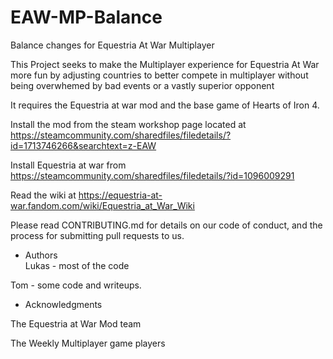 # EAW-MP-Balance

Balance changes for Equestria At War Multiplayer

This Project seeks to make the Multiplayer experience for Equestria At War more fun by adjusting countries to better compete in multiplayer without being overwhemed by bad events or a vastly superior opponent

It requires the Equestria at war mod and the base game of Hearts of Iron 4. 


Install the mod from the steam workshop page located at https://steamcommunity.com/sharedfiles/filedetails/?id=1713746266&searchtext=z-EAW

Install Equestria at war from https://steamcommunity.com/sharedfiles/filedetails/?id=1096009291

Read the wiki at https://equestria-at-war.fandom.com/wiki/Equestria_at_War_Wiki

Please read CONTRIBUTING.md for details on our code of conduct, and the process for submitting pull requests to us.

* Authors  
Lukas - most of the code  

Tom - some code and writeups.

* Acknowledgments  

The Equestria at War Mod team

The Weekly Multiplayer game players
